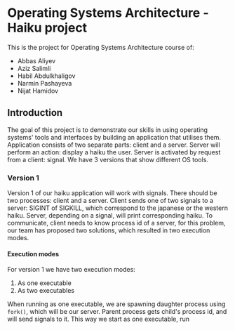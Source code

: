 # Operating Systems Architecture - Haiku project
This is the project for Operating Systems Architecture course of: 
- Abbas Aliyev
- Aziz Salimli
- Habil Abdulkhaligov
- Narmin Pashayeva
- Nijat Hamidov
 
## Introduction 
The goal of this project is to demonstrate our skills in using operating systems' tools 
and interfaces by building an application that utilises them. Application consists of two 
separate parts: client and a server. Server will perform an action: display a haiku the
user. Server is activated by request from a client: signal. We have 3 versions that show different OS tools.

### Version 1
Version 1 of our haiku application will work with signals. There should be two processes:
client and a server. Client sends one of two signals to a server: SIGINT of SIGKILL, which
correspond to the japanese or the western haiku. Server, depending on a signal, will print
corresponding haiku. To communicate, client needs to know process id of a server, for this
problem, our team has proposed two solutions, which resulted in two execution modes.
#### Execution modes
For version 1 we have two execution modes:
1. As one executable
2. As two executables

When running as one executable, we are spawning daughter process using `fork()`, which
will be our server. Parent process gets child's process id, and will send signals to it.
This way we start as one executable, run 
